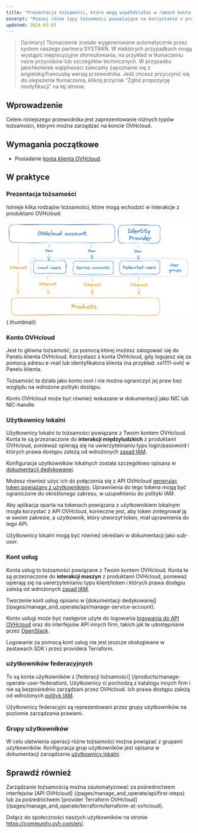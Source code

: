 ```yaml
---
title: "Prezentacja tożsamości, które mogą współdziałać w ramach konta OVHcloud"
excerpt: "Poznaj różne typy tożsamości pozwalające na korzystanie z produktu OVHcloud"
updated: 2024-03-05
---
```


> [!primary]
> Tłumaczenie zostało wygenerowane automatycznie przez system naszego partnera SYSTRAN. W niektórych przypadkach mogą wystąpić nieprecyzyjne sformułowania, na przykład w tłumaczeniu nazw przycisków lub szczegółów technicznych. W przypadku jakichkolwiek wątpliwości zalecamy zapoznanie się z angielską/francuską wersją przewodnika. Jeśli chcesz przyczynić się do ulepszenia tłumaczenia, kliknij przycisk “Zgłóś propozycję modyfikacji” na tej stronie.
>

## Wprowadzenie

Celem niniejszego przewodnika jest zaprezentowanie różnych typów tożsamości, którymi można zarządzać na koncie OVHcloud.

## Wymagania początkowe

- Posiadanie [konta klienta OVHcloud](/pages/account_and_service_management/account_information/ovhcloud-account-creation).

## W praktyce

### Prezentacja tożsamości

Istnieje kilka rodzajów tożsamości, które mogą wchodzić w interakcje z produktami OVHcloud:

![identities-types](images/identities_types.png){.thumbnail}

### Konto OVHcloud

Jest to główna tożsamość, za pomocą której możesz zalogować się do Panelu klienta OVHcloud. Korzystasz z konta OVHcloud, gdy logujesz się za pomocą adresu e-mail lub identyfikatora klienta (na przykład: xx1111-ovh) w Panelu klienta.

Tożsamość ta działa jako konto root i nie można ograniczyć jej praw bez względu na wdrożone polityki dostępu.

Konto OVHcloud może być również wskazane w dokumentacji jako NIC lub NIC-handle.

### Użytkownicy lokalni

Użytkownicy lokalni to tożsamości powiązane z Twoim kontem OVHcloud. Konta te są przeznaczone do **interakcji międzyludzkich** z produktami OVHcloud, ponieważ opierają się na uwierzytelnianiu typu login/password i których prawa dostępu zależą od wdrożonych [zasad IAM](/pages/account_and_service_management/account_information/iam-policy-ui).

Konfiguracja użytkowników lokalnych została szczegółowo opisana w [dokumentacji dedykowanej](/pages/account_and_service_management/account_information/ovhcloud-users-management).

Możesz również użyć ich do połączenia się z API OVHcloud [generując token powiązany z użytkownikiem](/pages/manage_and_operate/api/first-steps). Uprawnienia do tego tokena mogą być ograniczone do określonego zakresu, w uzupełnieniu do polityki IAM.

Aby aplikacja oparta na tokenach powiązana z użytkownikiem lokalnym mogła korzystać z API OVHcloud, konieczne jest, aby token zintegrował ją w swoim zakresie, a użytkownik, który utworzył token, miał uprawnienia do tego API.

Użytkownicy lokalni mogą być również określani w dokumentacji jako *sub-user*.

### Kont usług

Konta usług to tożsamości powiązane z Twoim kontem OVHcloud. Konta te są przeznaczone do **interakcji maszyn** z produktami OVHcloud, ponieważ opierają się na uwierzytelnianiu typu klient/token i których prawa dostępu zależą od wdrożonych [zasad IAM](/pages/account_and_service_management/account_information/iam-policy-ui).

Tworzenie kont usług opisano w [dokumentacji dedykowanej] (/pages/manage_and_operate/api/manage-service-account).

Konto usługi może być następnie użyte do logowania [logowania do API OVHcloud](/pages/account_and_service_management/account_information/authenticate-api-with-service-account) oraz do interfejsów API innych firm, takich jak te udostępniane przez [OpenStack](/pages/manage_and_operate/iam/authenticate-api-openstack-with-service-account).

Logowanie za pomocą kont usług nie jest jeszcze obsługiwane w zestawach SDK i przez providera Terraform.

### użytkowników federacyjnych

To są konta użytkowników z [federacji tożsamości] (/products/manage-operate-user-federation). Użytkownicy ci pochodzą z katalogu innych firm i nie są bezpośrednio zarządzani przez OVHcloud. Ich prawa dostępu zależą od wdrożonych [polityk IAM](/pages/account_and_service_management/account_information/iam-policy-ui).

Użytkownicy federacyjni są reprezentowani przez grupy użytkowników na poziomie zarządzania prawami.

### Grupy użytkowników

W celu ułatwienia operacji różne tożsamości można powiązać z grupami użytkowników.
Konfiguracja grup użytkowników jest opisana w dokumentacji zarządzania [użytkownicy lokalni](/pages/account_and_service_management/account_information/ovhcloud-users-management).

## Sprawdź również <a name="go-further"></a>

Zarządzanie tożsamością można zautomatyzować za pośrednictwem interfejsów [API OVHcloud] (/pages/manage_and_operate/api/first-steps) lub za pośrednictwem [provider Terraform OVHcloud] (/pages/manage_and_operate/terraform/terraform-at-ovhcloud).

Dołącz do społeczności naszych użytkowników na stronie <https://community.ovh.com/en/>.
